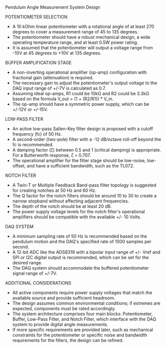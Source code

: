 Pendulum Angle Measurement System Design

POTENTIOMETER SELECTION
- A 10 kOhm linear potentiometer with a rotational angle of at least 270 degrees to cover a measurement range of 45 to 135 degrees.
- The potentiometer should have a robust mechanical design, a wide operating temperature range, and at least 0.5W power rating.
- It is assumed that the potentiometer will output a voltage range from -10V at 45 degrees to +10V at 135 degrees.

BUFFER AMPLIFICATION STAGE
- A non-inverting operational amplifier (op-amp) configuration with fractional gain (attenuation) is required.
- The necessary gain to adjust the potentiometer's output voltage to the DAQ input range of +/-7V is calculated as 0.7.
- Assuming ideal op-amps, R1 could be 10kΩ and R2 could be 3.3kΩ based on the formula V_out = (1 + (R2/R1)) * V_in.
- The op-amp should have a symmetric power supply, which can be +/-12V or +/-15V.

LOW-PASS FILTER
- An active low-pass Sallen-Key filter design is proposed with a cutoff frequency (fc) of 50 Hz.
- A second-order (two-pole) filter with a -12 dB/octave roll-off beyond the fc is recommended.
- A damping factor (ζ) between 0.5 and 1 (critical damping) is appropriate. For a Butterworth response, ζ = 0.707.
- The operational amplifier for the filter stage should be low-noise, low-offset, and have a sufficient bandwidth, such as the TL072.

NOTCH FILTER
- A Twin-T or Multiple Feedback Band-pass filter topology is suggested for creating notches at 50 Hz and 60 Hz.
- The Q factor for the notch filters should be around 10 to 30 to create a narrow stopband without affecting adjacent frequencies.
- The depth of the notch should be at least 20 dB.
- The power supply voltage levels for the notch filter's operational amplifiers should be compatible with the available +/- 10 Volts.

DAQ SYSTEM
- A minimum sampling rate of 50 Hz is recommended based on the pendulum motion and the DAQ's specified rate of 1000 samples per second.
- A 12-bit ADC like the ADS8319 with a bipolar input range of +/- Vref and SPI or I2C digital output is recommended, which can be set for the desired range.
- The DAQ system should accommodate the buffered potentiometer signal range of +/-7V.

ADDITIONAL CONSIDERATIONS
- All active components require power supply voltages that match the available source and provide sufficient headroom.
- The design assumes common environmental conditions; if extremes are expected, components must be rated accordingly.
- The system architecture comprises four main blocks: Potentiometer, Buffer, Low-Pass Filter, and Notch Filter, which interface with the DAQ system to provide digital angle measurements.
- If more specific requirements are provided later, such as mechanical constraints for the potentiometer or specific noise and bandwidth requirements for the filters, the design can be refined.